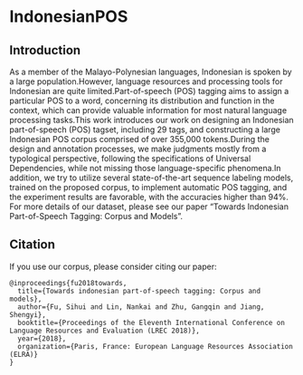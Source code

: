 # IndonesianPOS


## Introduction

As  a  member  of  the  Malayo-Polynesian  languages,  Indonesian  is  spoken  by  a  large  population.However,  language  resources and processing tools for Indonesian are quite limited.Part-of-speech (POS) tagging aims to assign a particular POS  to a word, concerning its distribution and function in the context, which can provide valuable information for most natural  language processing tasks.This work introduces our work on designing an Indonesian part-of-speech (POS) tagset, including  29 tags, and constructing a large Indonesian POS corpus comprised of over 355,000 tokens.During the design and annotation  processes, we make judgments mostly from a typological perspective, following the specifications of Universal Dependencies,  while not missing those language-specific phenomena.In addition, we try to utilize several state-of-the-art sequence labeling  models, trained on the proposed corpus, to implement automatic POS tagging, and the experiment results are favorable, with  the accuracies higher than 94%. For more details of our dataset, please see our paper “Towards Indonesian Part-of-Speech Tagging: Corpus and Models”.


## Citation

If you use our corpus, please consider citing our paper:
```
@inproceedings{fu2018towards,
  title={Towards indonesian part-of-speech tagging: Corpus and models},
  author={Fu, Sihui and Lin, Nankai and Zhu, Gangqin and Jiang, Shengyi},
  booktitle={Proceedings of the Eleventh International Conference on Language Resources and Evaluation (LREC 2018)},
  year={2018},
  organization={Paris, France: European Language Resources Association (ELRA)}
}
```
